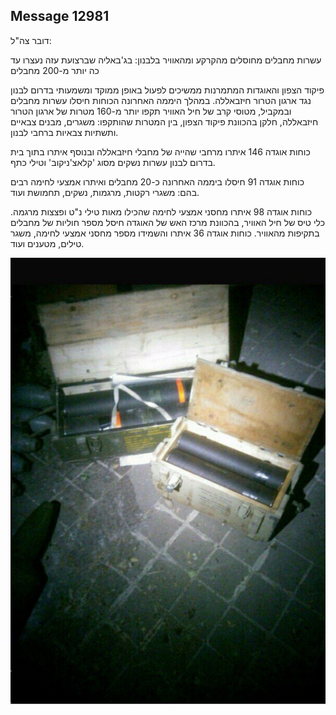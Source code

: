 ## Message 12981

דובר צה"ל:

עשרות מחבלים מחוסלים מהקרקע ומהאוויר בלבנון: בג'באליה שברצועת עזה נעצרו עד כה יותר מ-200 מחבלים    

פיקוד הצפון והאוגדות המתמרנות ממשיכים לפעול באופן ממוקד ומשמעותי בדרום לבנון נגד ארגון הטרור חיזבאללה. במהלך היממה האחרונה הכוחות חיסלו עשרות מחבלים ובמקביל, מטוסי קרב של חיל האוויר תקפו יותר מ-160 מטרות של ארגון הטרור חיזבאללה, חלקן בהכוונת פיקוד הצפון, בין המטרות שהותקפו: משגרים, מבנים צבאיים ותשתיות צבאיות ברחבי לבנון.

כוחות אוגדה 146 איתרו מרחבי שהייה של מחבלי חיזבאללה ובנוסף איתרו בתוך בית בדרום לבנון עשרות נשקים מסוג 'קלאצ'ניקוב' וטילי כתף. 

כוחות אוגדה 91 חיסלו ביממה האחרונה כ-20 מחבלים ואיתרו אמצעי לחימה רבים בהם: משגרי רקטות, מרגמות, נשקים, תחמושת ועוד.

כוחות אוגדה 98 איתרו מחסני אמצעי לחימה שהכילו מאות טילי נ"ט ופצצות מרגמה. כלי טיס של חיל האוויר, בהכוונת מרכז האש של האוגדה חיסל מספר חוליות של מחבלים בתקיפות מהאוויר.
כוחות אוגדה 36 איתרו והשמידו מספר מחסני אמצעי לחימה, משגר טילים, מטענים ועוד.

![Photo](12981/12981_photo.jpg)
